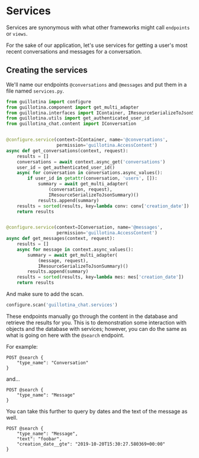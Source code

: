 # Services

Services are synonymous with what other frameworks might call `endpoints` or `views`.

For the sake of our application, let's use services for getting a user's most
recent conversations and messages for a conversation.


## Creating the services

We'll name our endpoints `@conversations` and `@messages` and put them
in a file named `services.py`.

```python
from guillotina import configure
from guillotina.component import get_multi_adapter
from guillotina.interfaces import IContainer, IResourceSerializeToJsonSummary
from guillotina.utils import get_authenticated_user_id
from guillotina_chat.content import IConversation


@configure.service(context=IContainer, name='@conversations',
                   permission='guillotina.AccessContent')
async def get_conversations(context, request):
    results = []
    conversations = await context.async_get('conversations')
    user_id = get_authenticated_user_id()
    async for conversation in conversations.async_values():
        if user_id in getattr(conversation, 'users', []):
            summary = await get_multi_adapter(
                (conversation, request),
                IResourceSerializeToJsonSummary)()
            results.append(summary)
    results = sorted(results, key=lambda conv: conv['creation_date'])
    return results


@configure.service(context=IConversation, name='@messages',
                   permission='guillotina.AccessContent')
async def get_messages(context, request):
    results = []
    async for message in context.async_values():
        summary = await get_multi_adapter(
            (message, request),
            IResourceSerializeToJsonSummary)()
        results.append(summary)
    results = sorted(results, key=lambda mes: mes['creation_date'])
    return results
```

And make sure to add the scan.

```python
configure.scan('guillotina_chat.services')
```

These endpoints manually go through the content in the database and retrieve
the results for you. This is to demonstration some interaction with objects
and the database with services; however, you can do the same as what is
going on here with the `@search` endpoint.

For example:

```
POST @search {
    "type_name": "Conversation"
}
```

and...

```
POST @search {
    "type_name": "Message"
}
```

You can take this further to query by dates and the text of the message as well.

```
POST @search {
    "type_name": "Message",
    "text": "foobar",
    "creation_date__gte": "2019-10-20T15:30:27.580369+00:00"
}
```
